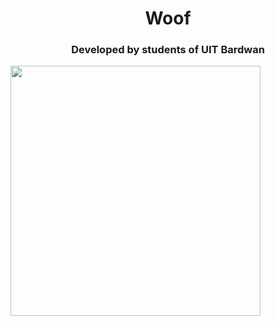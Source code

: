 <h1 align="center">Woof</h1>
<h3 align="center">Developed by students of UIT Bardwan</h3>
<img align="center" width="400" src="https://scontent.fccu27-1.fna.fbcdn.net/v/t39.30808-6/311603082_409480461384038_2745762649151515967_n.jpg?_nc_cat=111&ccb=1-7&_nc_sid=730e14&_nc_ohc=M377230k6agAX8XF69k&_nc_ht=scontent.fccu27-1.fna&oh=00_AT_CsAeb7jZPNnkqwl3M2aoCtoe40b-1IU8rtQKrdigSgw&oe=635EBB1E">
